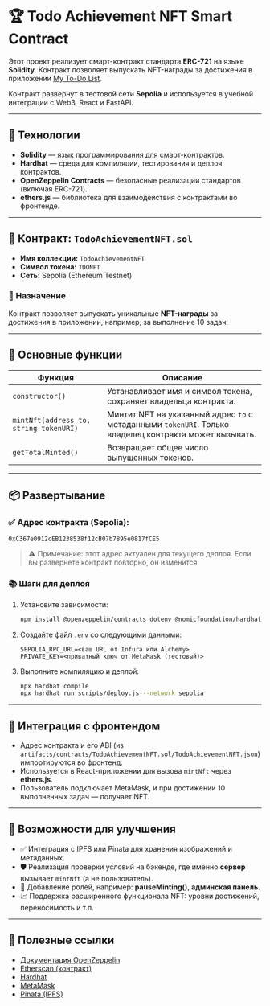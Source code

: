 # 🏆 Todo Achievement NFT Smart Contract

Этот проект реализует смарт-контракт стандарта **ERC-721** на языке **Solidity**. Контракт позволяет выпускать NFT-награды за достижения в приложении [My To-Do List](https://github.com/svladimir1010/my-todo-list).

Контракт развернут в тестовой сети **Sepolia** и используется в учебной интеграции с Web3, React и FastAPI.

---

## 🚀 Технологии

- **Solidity** — язык программирования для смарт-контрактов.
- **Hardhat** — среда для компиляции, тестирования и деплоя контрактов.
- **OpenZeppelin Contracts** — безопасные реализации стандартов (включая ERC-721).
- **ethers.js** — библиотека для взаимодействия с контрактами во фронтенде.

---

## 📄 Контракт: `TodoAchievementNFT.sol`

- **Имя коллекции:** `TodoAchievementNFT`
- **Символ токена:** `TDONFT`
- **Сеть:** Sepolia (Ethereum Testnet)

### 📌 Назначение

Контракт позволяет выпускать уникальные **NFT-награды** за достижения в приложении, например, за выполнение 10 задач.

---

## 🧩 Основные функции

| Функция | Описание |
|--------|----------|
| `constructor()` | Устанавливает имя и символ токена, сохраняет владельца контракта. |
| `mintNft(address to, string tokenURI)` | Минтит NFT на указанный адрес `to` с метаданными `tokenURI`. Только владелец контракта может вызывать. |
| `getTotalMinted()` | Возвращает общее число выпущенных токенов. |

---

## 📦 Развертывание

### ✅ Адрес контракта (Sepolia):

```
0xC367e0912cEB1238538f12cB07b7895e0817fCE5
```

> ⚠️ Примечание: этот адрес актуален для текущего деплоя. Если вы развернете контракт повторно, он изменится.

### 📚 Шаги для деплоя

1. Установите зависимости:
   ```bash
   npm install @openzeppelin/contracts dotenv @nomicfoundation/hardhat-toolbox
   ```

2. Создайте файл `.env` со следующими данными:
   ```
   SEPOLIA_RPC_URL=<ваш URL от Infura или Alchemy>
   PRIVATE_KEY=<приватный ключ от MetaMask (тестовый)>
   ```

3. Выполните компиляцию и деплой:
   ```bash
   npx hardhat compile
   npx hardhat run scripts/deploy.js --network sepolia
   ```

---

## 🔗 Интеграция с фронтендом

- Адрес контракта и его ABI (из `artifacts/contracts/TodoAchievementNFT.sol/TodoAchievementNFT.json`) импортируются во фронтенд.
- Используется в React-приложении для вызова `mintNft` через **ethers.js**.
- Пользователь подключает MetaMask, и при достижении 10 выполненных задач — получает NFT.

---

## 🌱 Возможности для улучшения

- ✅ Интеграция с IPFS или Pinata для хранения изображений и метаданных.
- 🛡️ Реализация проверки условий на бэкенде, где именно **сервер** вызывает `mintNft` (а не пользователь).
- 🧠 Добавление ролей, например: **pauseMinting()**, **админская панель**.
- 📈 Поддержка расширенного функционала NFT: уровни достижений, переносимость и т.п.

---

## 🔗 Полезные ссылки

- [Документация OpenZeppelin](https://docs.openzeppelin.com/contracts/)
- [Etherscan (контракт)](https://sepolia.etherscan.io/address/0xC367e0912cEB1238538f12cB07b7895e0817fCE5)
- [Hardhat](https://hardhat.org/)
- [MetaMask](https://metamask.io/)
- [Pinata (IPFS)](https://www.pinata.cloud/)
